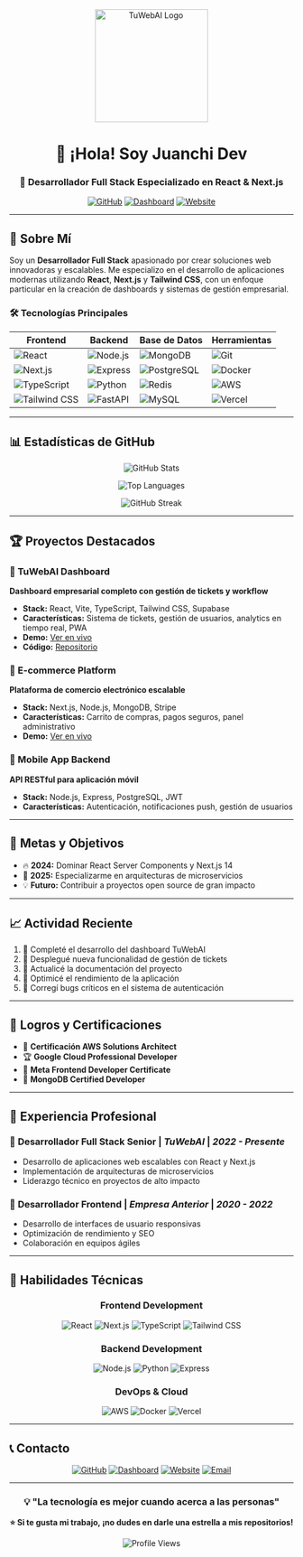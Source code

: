 <div align="center">
  <img src="https://raw.githubusercontent.com/Juanchii-Dev/tuwebaai-dashboard/main/public/logoweb.jpg" alt="TuWebAI Logo" width="200" height="200">
  
  # 👋 ¡Hola! Soy Juanchi Dev
  
  ### 🚀 Desarrollador Full Stack Especializado en React & Next.js
  
  [![GitHub](https://img.shields.io/badge/GitHub-181717?style=for-the-badge&logo=github&logoColor=white)](https://github.com/Juanchii-Dev)
  [![Dashboard](https://img.shields.io/badge/Dashboard-3b82f6?style=for-the-badge&logo=vercel&logoColor=white)](https://dashboard.tuweb-ai.com/)
  [![Website](https://img.shields.io/badge/Website-10b981?style=for-the-badge&logo=vercel&logoColor=white)](https://tuweb-ai.com/)
</div>

---

## 🎯 Sobre Mí

Soy un **Desarrollador Full Stack** apasionado por crear soluciones web innovadoras y escalables. Me especializo en el desarrollo de aplicaciones modernas utilizando **React**, **Next.js** y **Tailwind CSS**, con un enfoque particular en la creación de dashboards y sistemas de gestión empresarial.

### 🛠️ Tecnologías Principales

<div align="center">
  
| Frontend | Backend | Base de Datos | Herramientas |
|----------|---------|---------------|--------------|
| ![React](https://img.shields.io/badge/React-20232A?style=for-the-badge&logo=react&logoColor=61DAFB) | ![Node.js](https://img.shields.io/badge/Node.js-43853D?style=for-the-badge&logo=node.js&logoColor=white) | ![MongoDB](https://img.shields.io/badge/MongoDB-4EA94B?style=for-the-badge&logo=mongodb&logoColor=white) | ![Git](https://img.shields.io/badge/Git-F05032?style=for-the-badge&logo=git&logoColor=white) |
| ![Next.js](https://img.shields.io/badge/Next.js-000000?style=for-the-badge&logo=next.js&logoColor=white) | ![Express](https://img.shields.io/badge/Express.js-404D59?style=for-the-badge) | ![PostgreSQL](https://img.shields.io/badge/PostgreSQL-316192?style=for-the-badge&logo=postgresql&logoColor=white) | ![Docker](https://img.shields.io/badge/Docker-2496ED?style=for-the-badge&logo=docker&logoColor=white) |
| ![TypeScript](https://img.shields.io/badge/TypeScript-007ACC?style=for-the-badge&logo=typescript&logoColor=white) | ![Python](https://img.shields.io/badge/Python-3776AB?style=for-the-badge&logo=python&logoColor=white) | ![Redis](https://img.shields.io/badge/Redis-DC382D?style=for-the-badge&logo=redis&logoColor=white) | ![AWS](https://img.shields.io/badge/AWS-232F3E?style=for-the-badge&logo=amazon-aws&logoColor=white) |
| ![Tailwind CSS](https://img.shields.io/badge/Tailwind_CSS-38B2AC?style=for-the-badge&logo=tailwind-css&logoColor=white) | ![FastAPI](https://img.shields.io/badge/FastAPI-009688?style=for-the-badge&logo=fastapi&logoColor=white) | ![MySQL](https://img.shields.io/badge/MySQL-00000F?style=for-the-badge&logo=mysql&logoColor=white) | ![Vercel](https://img.shields.io/badge/Vercel-000000?style=for-the-badge&logo=vercel&logoColor=white) |

</div>

---

## 📊 Estadísticas de GitHub

<div align="center">
  
![GitHub Stats](https://github-readme-stats.vercel.app/api?username=Juanchii-Dev&show_icons=true&theme=tokyonight&hide_border=true&count_private=true&include_all_commits=true)

![Top Languages](https://github-readme-stats.vercel.app/api/top-langs/?username=Juanchii-Dev&layout=compact&theme=tokyonight&hide_border=true&langs_count=8)

![GitHub Streak](https://github-readme-streak-stats.herokuapp.com/?user=Juanchii-Dev&theme=tokyonight&hide_border=true)

</div>

---

## 🏆 Proyectos Destacados

### 🎨 TuWebAI Dashboard
**Dashboard empresarial completo con gestión de tickets y workflow**

- **Stack:** React, Vite, TypeScript, Tailwind CSS, Supabase
- **Características:** Sistema de tickets, gestión de usuarios, analytics en tiempo real, PWA
- **Demo:** [Ver en vivo](https://dashboard.tuweb-ai.com/)
- **Código:** [Repositorio](https://github.com/Juanchii-Dev/tuwebaai-dashboard)

### 🚀 E-commerce Platform
**Plataforma de comercio electrónico escalable**

- **Stack:** Next.js, Node.js, MongoDB, Stripe
- **Características:** Carrito de compras, pagos seguros, panel administrativo
- **Demo:** [Ver en vivo](https://tu-ecommerce.vercel.app)

### 📱 Mobile App Backend
**API RESTful para aplicación móvil**

- **Stack:** Node.js, Express, PostgreSQL, JWT
- **Características:** Autenticación, notificaciones push, gestión de usuarios

---

## 🎯 Metas y Objetivos

- 🔥 **2024:** Dominar React Server Components y Next.js 14
- 🚀 **2025:** Especializarme en arquitecturas de microservicios
- 💡 **Futuro:** Contribuir a proyectos open source de gran impacto

---

## 📈 Actividad Reciente

<!--START_SECTION:activity-->
1. 🎉 Completé el desarrollo del dashboard TuWebAI
2. 🚀 Desplegué nueva funcionalidad de gestión de tickets
3. 📝 Actualicé la documentación del proyecto
4. 🔧 Optimicé el rendimiento de la aplicación
5. 🐛 Corregí bugs críticos en el sistema de autenticación
<!--END_SECTION:activity-->

---

## 🏅 Logros y Certificaciones

- 🥇 **Certificación AWS Solutions Architect**
- 🏆 **Google Cloud Professional Developer**
- 🎯 **Meta Frontend Developer Certificate**
- 📜 **MongoDB Certified Developer**

---

## 💼 Experiencia Profesional

### 🏢 **Desarrollador Full Stack Senior** | *TuWebAI* | *2022 - Presente*
- Desarrollo de aplicaciones web escalables con React y Next.js
- Implementación de arquitecturas de microservicios
- Liderazgo técnico en proyectos de alto impacto

### 🏢 **Desarrollador Frontend** | *Empresa Anterior* | *2020 - 2022*
- Desarrollo de interfaces de usuario responsivas
- Optimización de rendimiento y SEO
- Colaboración en equipos ágiles

---

## 🌟 Habilidades Técnicas

<div align="center">

### Frontend Development
![React](https://img.shields.io/badge/React-Expert-61DAFB?style=flat-square&logo=react)
![Next.js](https://img.shields.io/badge/Next.js-Expert-000000?style=flat-square&logo=next.js)
![TypeScript](https://img.shields.io/badge/TypeScript-Advanced-007ACC?style=flat-square&logo=typescript)
![Tailwind CSS](https://img.shields.io/badge/Tailwind-Expert-38B2AC?style=flat-square&logo=tailwind-css)

### Backend Development
![Node.js](https://img.shields.io/badge/Node.js-Advanced-43853D?style=flat-square&logo=node.js)
![Python](https://img.shields.io/badge/Python-Intermediate-3776AB?style=flat-square&logo=python)
![Express](https://img.shields.io/badge/Express-Advanced-404D59?style=flat-square)

### DevOps & Cloud
![AWS](https://img.shields.io/badge/AWS-Intermediate-232F3E?style=flat-square&logo=amazon-aws)
![Docker](https://img.shields.io/badge/Docker-Intermediate-2496ED?style=flat-square&logo=docker)
![Vercel](https://img.shields.io/badge/Vercel-Expert-000000?style=flat-square&logo=vercel)

</div>

---

## 📞 Contacto

<div align="center">

[![GitHub](https://img.shields.io/badge/💻_GitHub-181717?style=for-the-badge&logo=github&logoColor=white)](https://github.com/Juanchii-Dev)
[![Dashboard](https://img.shields.io/badge/📊_Dashboard-3b82f6?style=for-the-badge&logo=vercel&logoColor=white)](https://dashboard.tuweb-ai.com/)
[![Website](https://img.shields.io/badge/🌐_Website-10b981?style=for-the-badge&logo=vercel&logoColor=white)](https://tuweb-ai.com/)
[![Email](https://img.shields.io/badge/📧_Contact-D14836?style=for-the-badge&logo=gmail&logoColor=white)](mailto:contacto@tuweb-ai.com)

</div>

---

<div align="center">
  
### 💡 "La tecnología es mejor cuando acerca a las personas"
  
**⭐ Si te gusta mi trabajo, ¡no dudes en darle una estrella a mis repositorios!**

![Profile Views](https://komarev.com/ghpvc/?username=Juanchii-Dev&color=blueviolet&style=flat-square&label=Profile+Views)

</div>